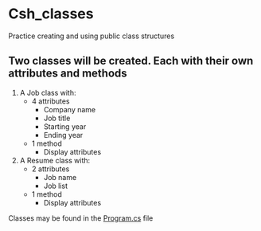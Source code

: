 # Csh_classes
Practice creating and using public class structures

## Two classes will be created. Each with their own attributes and methods
1. A Job class with:
    * 4 attributes
        * Company name
        * Job title
        * Starting year
        * Ending year
    * 1 method
        * Display attributes
1. A Resume class with:
    * 2 attributes
        * Job name
        * Job list
    * 1 method
        * Display attributes

Classes may be found in the [Program.cs](https://github.com/Emoral90/Csh_classes/blob/main/Abstraction_prep/Program.cs) file